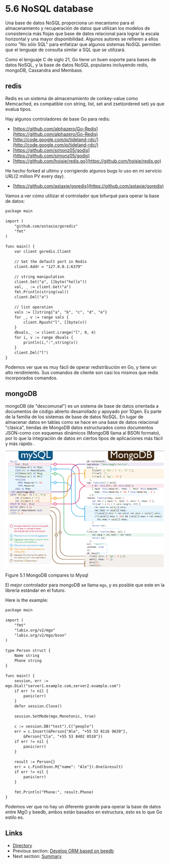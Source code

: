 # 5.6 NoSQL database

Una base de datos NoSQL proporciona un mecanismo para el almacenamiento y recuperación de datos que utilizan los modelos de consistencia más flojas que base de datos relacional para lograr la escala horizontal y una mayor disponibilidad. Algunos autores se refieren a ellos como "No sólo SQL" para enfatizar que algunos sistemas NoSQL permiten que el lenguaje de consulta similar a SQL que se utilizará.

Como el lenguaje C de siglo 21, Go tiene un buen soporte para bases de datos NoSQL, y la base de datos NoSQL populares incluyendo redis, mongoDB, Cassandra and Membase.

## redis

Redis es un sistema de almacenamiento de conkey-value como Memcached, es compatible con string, list, set and zset(ordered set) ya que evalua tipos.

Hay algunos controladores de base Go para redis:

- [https://github.com/alphazero/Go-Redis](https://github.com/alphazero/Go-Redis)
- [http://code.google.com/p/tideland-rdc/](http://code.google.com/p/tideland-rdc/)
- [https://github.com/simonz05/godis](https://github.com/simonz05/godis)
- [https://github.com/hoisie/redis.go](https://github.com/hoisie/redis.go)

He hecho forked al ultimo y corrigiendo algunos bugs lo uso en mi servicio URL(2 million PV every day).

- [https://github.com/astaxie/goredis](https://github.com/astaxie/goredis)

Vamos a ver cómo utilizar el controlador que bifurqué para operar la base de datos:

	package main

	import (
		"github.com/astaxie/goredis"
		"fmt"
	)

	func main() {
		var client goredis.Client
		
		// Set the default port in Redis
		client.Addr = "127.0.0.1:6379"
		
		// string manipulation
		client.Set("a", []byte("hello"))
		val, _ := client.Get("a")
		fmt.Println(string(val))
		client.Del("a")

		// list operation
		vals := []string{"a", "b", "c", "d", "e"}
		for _, v := range vals {
			client.Rpush("l", []byte(v))
		}
		dbvals,_ := client.Lrange("l", 0, 4)
		for i, v := range dbvals {
			println(i,":",string(v))
		}
		client.Del("l")
	}

Podemos ver que es muy fácil de operar redistribución en Go, y tiene un alto rendimiento. Sus comandos de cliente son casi los mismos que redis incorporados comandos.

## mongoDB

mongoDB (de "descomunal") es un sistema de base de datos orientada a documentos de código abierto desarrollado y apoyado por 10gen. Es parte de la familia de los sistemas de base de datos NoSQL. En lugar de almacenar datos en tablas como se hace en una base de datos relacional "clásica", tiendas de MongoDB datos estructurados como documentos JSON-como con esquemas dinámicos (MongoDB llama al BSON formato), por lo que la integración de datos en ciertos tipos de aplicaciones más fácil y más rápido .

![](images/5.6.mongodb.png?raw=true)

Figure 5.1 MongoDB compares to Mysql

El mejor controlador para mongoDB se llama  `mgo`, y es posible que este en la librería estándar en el futuro.

Here is the example:

	package main
	
	import (
	    "fmt"
	    "labix.org/v2/mgo"
	    "labix.org/v2/mgo/bson"
	)
	
	type Person struct {
	    Name string
	    Phone string
	}
	
	func main() {
	    session, err := mgo.Dial("server1.example.com,server2.example.com")
	    if err != nil {
	        panic(err)
	    }
	    defer session.Close()
	
	    session.SetMode(mgo.Monotonic, true)
	
	    c := session.DB("test").C("people")
	    err = c.Insert(&Person{"Ale", "+55 53 8116 9639"},
	        &Person{"Cla", "+55 53 8402 8510"})
	    if err != nil {
	        panic(err)
	    }
	
	    result := Person{}
	    err = c.Find(bson.M{"name": "Ale"}).One(&result)
	    if err != nil {
	        panic(err)
	    }
	
	    fmt.Println("Phone:", result.Phone)
	}

Podemos ver que no hay un diferente grande para operar la base de datos entre MgO y beedb, ambos están basados ​​en estructura, esto es lo que Go estilo es.
## Links

- [Directory](preface.md)
- Previous section: [Develop ORM based on beedb](05.5.md)
- Next section: [Summary](05.7.md)
